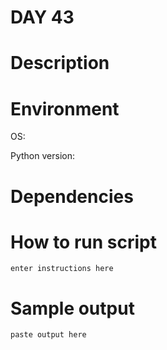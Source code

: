 
# DAY 43

# Description

# Environment
OS:

Python version:

# Dependencies

# How to run script
```
enter instructions here
```

# Sample output
```
paste output here
```
